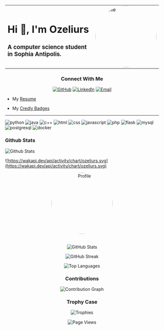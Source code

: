 <table>
    <tr>
        <td>
            <h1>Hi 👋, I'm Ozeliurs</h1>
            <h3>A computer science student in Sophia Antipolis.</h3>
        </td>
        <td width="200">
            <img src="https://github.com/ozeliurs.png" alt="Profile" width="200" height="200" style="border-radius: 50%;">
        </td>
    </tr>
</table>

<div align="center">
    <h3>Connect With Me</h3>
        <a href="https://github.com/ozeliurs"><img src="https://img.shields.io/badge/GitHub-000000?style=for-the-badge&logo=GitHub&logoColor=white" alt="GitHub"></a>
        <a href="https://www.linkedin.com/in/maxime-billy/"><img src="https://img.shields.io/badge/LinkedIn-0077B5?style=for-the-badge&logo=LinkedIn&logoColor=white" alt="LinkedIn"></a>
        <a href="mailto:ozeliurs@gmail.com"><img src="https://img.shields.io/badge/Email-D14836?style=for-the-badge&logo=Gmail&logoColor=white" alt="Email"></a>
</div>

- My [Resume](resume.pdf)

- My [Credly Badges](https://www.credly.com/users/maxime-billy)

---

![python](https://img.shields.io/badge/Python-3776AB?style=for-the-badge&logo=python&logoColor=white)
![java](https://img.shields.io/badge/JAVA-ED8B00?style=for-the-badge&logo=openjdk&logoColor=white)
![c++](https://img.shields.io/badge/C++-00599C?style=for-the-badge&logo=c%2B%2B&logoColor=white)
![html](https://img.shields.io/badge/HTML-239120?style=for-the-badge&logo=html5&logoColor=white)
![css](https://img.shields.io/badge/CSS-239120?&style=for-the-badge&logo=css3&logoColor=white)
![javascript](https://img.shields.io/badge/JAVASCRIPT-F7DF1E?style=for-the-badge&logo=javascript&logoColor=black)
![php](https://img.shields.io/badge/PHP-777BB4?style=for-the-badge&logo=php&logoColor=white)
![flask](https://img.shields.io/badge/Flask-000000?style=for-the-badge&logo=flask&logoColor=white)
![mysql](https://img.shields.io/badge/MySQL-00000F?style=for-the-badge&logo=mysql&logoColor=white)
![postgresql](https://img.shields.io/badge/PostgreSQL-316192?style=for-the-badge&logo=postgresql&logoColor=white)
![docker](https://img.shields.io/badge/Docker-2CA5E0?style=for-the-badge&logo=docker&logoColor=white)


### Github Stats

![Github Stats](https://github-readme-stats.vercel.app/api?username=ozeliurs)

![https://wakapi.dev/api/activity/chart/ozeliurs.svg](https://wakapi.dev/api/activity/chart/ozeliurs.svg)

<div align="center">

<img src="https://github.com/ozeliurs.png" alt="Profile" width="200" height="200" style="border-radius: 50%; margin-bottom: 20px;">

![GitHub Stats](https://github-readme-stats.vercel.app/api?username=ozeliurs&show_icons=true&theme=radical)

![GitHub Streak](https://github-readme-streak-stats.herokuapp.com/?user=ozeliurs&theme=radical)

![Top Languages](https://github-readme-stats.vercel.app/api/top-langs/?username=ozeliurs&layout=compact&theme=radical)

### Contributions
![Contribution Graph](https://github-readme-activity-graph.vercel.app/graph?username=ozeliurs&theme=react-dark)

### Trophy Case
![Trophies](https://github-profile-trophy.vercel.app/?username=ozeliurs&theme=darkhub&row=1)

</div>

<p align="center" style="margin: 15px auto">
  <img src="https://komarev.com/ghpvc/?style=for-the-badge&username=ozeliurs-maximebilly&label=Profile%20views&color=0e75b6&style=flat" alt="Page Views">
</p>
